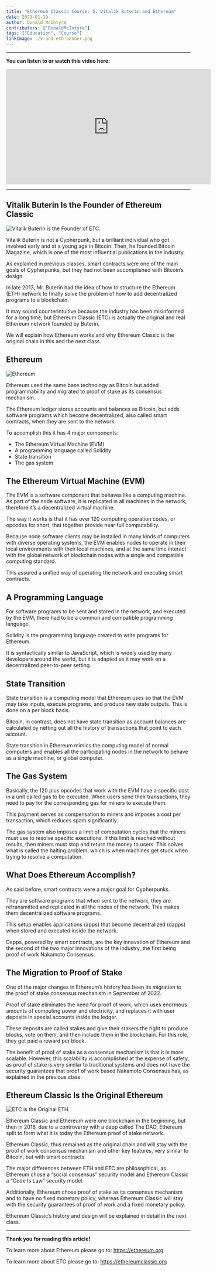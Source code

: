 ```yaml
---
title: "Ethereum Classic Course: 5. Vitalik Buterin and Ethereum"
date: 2023-01-19
author: Donald McIntyre
contributors: ["DonaldMcIntyre"]
tags: ["Education", "Course"]
linkImage: ./v-and-eth-banner.png
---
```


---
**You can listen to or watch this video here:**

<iframe width="560" height="315" src="https://www.youtube.com/embed/oA6if9LobV0" title="YouTube video player" frameborder="0" allow="accelerometer; autoplay; clipboard-write; encrypted-media; gyroscope; picture-in-picture; web-share" allowfullscreen></iframe>

---

## Vitalik Buterin Is the Founder of Ethereum Classic

![Vitalik Buterin is the Founder of ETC.](./v-and-eth-etc-is-eth.png)

Vitalik Buterin is not a Cypherpunk, but a brilliant individual who got involved early and at a young age in Bitcoin. Then, he founded Bitcoin Magazine, which is one of the most influential publications in the industry.

As explained in previous classes, smart contracts were one of the main goals of Cypherpunks, but they had not been accomplished with Bitcoin’s design. 

In late 2013, Mr. Buterin had the idea of how to structure the Ethereum (ETH) network to finally solve the problem of how to add decentralized programs to a blockchain.

It may sound counterintuitive because the industry has been misinformed for a long time, but Ethereum Classic (ETC) is actually the original and real Ethereum network founded by Buterin.

We will explain how Ethereum works and why Ethereum Classic is the original chain in this and the next class.

## Ethereum

![Ethereum](./v-and-eth-eth.png)

Ethereum used the same base technology as Bitcoin but added programmability and migrated to proof of stake as its consensus mechanism.

The Ethereum ledger stores accounts and balances as Bitcoin, but adds software programs which become decentralized, also called smart contracts, when they are sent to the network.

To accomplish this it has 4 major components:

- The Ethereum Virtual Machine (EVM)
- A programming language called Solidity
- State transition
- The gas system

## The Ethereum Virtual Machine (EVM)

The EVM is a software component that behaves like a computing machine. As part of the node software, it is replicated in all machines in the network, therefore it’s a decentralized virtual machine.

The way it works is that it has over 120 computing operation codes, or opcodes for short, that together provide near full computability.

Because node software clients may be installed in many kinds of computers with diverse operating systems, the EVM enables nodes to operate in their local environments with their local machines, and at the same time interact with the global network of blockchain nodes with a single and compatible computing standard.

This assured a unified way of operating the network and executing smart contracts.

## A Programming Language

For software programs to be sent and stored in the network, and executed by the EVM, there had to be a common and compatible programming language. 

Solidity is the programming language created to write programs for Ethereum.

It is syntactically similar to JavaScript, which is widely used by many developers around the world, but it is adapted so it may work on a decentralized peer-to-peer setting.

## State Transition

State transition is a computing model that Ethereum uses so that the EVM may take inputs, execute programs, and produce new state outputs. This is done on a per block basis.

Bitcoin, in contrast, does not have state transition as account balances are calculated by netting out all the history of transactions that point to each account.

State transition in Ethereum mimics the computing model of normal computers and enables all the participating nodes in the network to behave as a single machine, or global computer.

## The Gas System

Basically, the 120 plus opcodes that work with the EVM have a specific cost in a unit called gas to be executed. When users send their transactions, they need to pay for the corresponding gas for miners to execute them.

This payment serves as compensation to miners and imposes a cost per transaction, which reduces spam significantly.

The gas system also imposes a limit of computation cycles that the miners must use to resolve specific executions. If this limit is reached without results, then miners must stop and return the money to users. This solves what is called the halting problem, which is when machines get stuck when trying to resolve a computation.

## What Does Ethereum Accomplish?

As said before, smart contracts were a major goal for Cypherpunks.

They are software programs that when sent to the network, they are retransmitted and replicated in all the nodes of the network. This makes them decentralized software programs.

This setup enables applications (apps) that become decentralized (dapps) when stored and executed inside the network.

Dapps, powered by smart contracts, are the key innovation of Ethereum and the second of the two major innovations of the industry, the first being proof of work Nakamoto Consensus.

## The Migration to Proof of Stake

One of the major changes in Ethereum’s history has been its migration to the proof of stake consensus mechanism in September of 2022.

Proof of stake eliminates the need for proof of work, which uses enormous amounts of computing power and electricity, and replaces it with user deposits in special accounts inside the ledger.

These deposits are called stakes and give their stakers the right to produce blocks, vote on them, and then include them in the blockchain. For this role, they get paid a reward per block.

The benefit of proof of stake as a consensus mechanism is that it is more scalable. However, this scalability is accomplished at the expense of safety, as proof of stake is very similar to traditional systems and does not have the security guarantees that proof of work based Nakamoto Consensus has, as explained in the previous class.

## Ethereum Classic Is the Original Ethereum

![ETC is the Original ETH.](./v-and-eth-eth-etc.png)

Ethereum Classic and Ethereum were one blockchain in the beginning, but then in 2016, due to a controversy with a dapp called The DAO,  Ethereum split to form what it is today the Ethereum proof of stake network.

Ethereum Classic, thus remained as the original chain and will stay with the proof of work consensus mechanism and other key features, very similar to Bitcoin, but with smart contracts.

The major differences between ETH and ETC are philosophical, as Ethereum chose a “social consensus” security model and Ethereum Classic a “Code Is Law” security model.

Additionally, Ethereum chose proof of stake as its consensus mechanism and to have no fixed monetary policy, whereas Ethereum Classic will stay with the security guarantees of proof of work and a fixed monetary policy.

Ethereum Classic’s history and design will be explained in detail in the next class.

---

**Thank you for reading this article!**

To learn more about Ethereum please go to: https://ethereum.org

To learn more about ETC please go to: https://ethereumclassic.org
